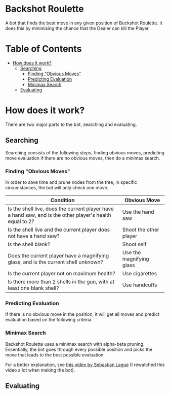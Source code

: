 # Backshot Roulette

A bot that finds the best move in any given position of Buckshot Roulette.
It does this by minimising the chance that the Dealer can kill the Player.

# Table of Contents

- [How does it work?](#how-does-it-work)
  - [Searching](#searching)
    - [Finding "Obvious Moves"](#finding-obvious-moves)
    - [Predicting Evaluation](#predicting-evaluation)
    - [Minimax Search](#minimax-search)
  - [Evaluating](#evaluating)

# How does it work?

There are two major parts to the bot, searching and evaluating.

## Searching

Searching consists of the following steps, finding obvious moves, predicting move evaluation if there are no obvious moves, then do a minimax search.

### Finding "Obvious Moves"

In order to save time and prune nodes from the tree, in specific circumstances, the bot will only check one move.

| Condition | Obvious Move |
| --------- | ------------ |
| Is the shell live, does the current player have a hand saw, and is the other player's health equal to 2? | Use the hand saw |
| Is the shell live and the current player does not have a hand saw? | Shoot the other player |
| Is the shell blank? | Shoot self |
| Does the current player have a magnifying glass, and is the current shell unknown? | Use the magnifying glass |
| Is the current player not on maximum health? | Use cigarettes |
| Is there more than 2 shells in the gun, with at least one blank shell? | Use handcuffs |

### Predicting Evaluation

If there is no obvious move in the position, it will get all moves and predict evaluation based on the following criteria.

### Minimax Search

Backshot Roulette uses a minimax search with alpha-beta pruning. 
Essentially, the bot goes through every possible position and picks the move that leads to the best possible evaluation.

For a better explanation, see [this video by Sebastian Lague](https://www.youtube.com/watch?v=l-hh51ncgDI) (I rewatched this video a lot when making the bot).

## Evaluating

